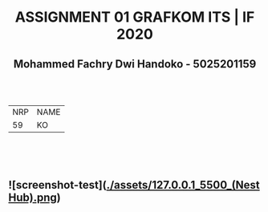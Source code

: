 <h1 align="center"> ASSIGNMENT 01 GRAFKOM ITS | IF 2020 </h1>
<h2 align="center"> Mohammed Fachry Dwi Handoko - 5025201159 <h2>

  <br>
  
<table align="center">
  <tr>
    <td> NRP </td>
    <td> NAME </td>
  </tr>
  <tr>
    <td> 59 </td>
    <td> KO </td>
  </tr>
</table>

  <br><br>
  
![screenshot-test]([./assets/127.0.0.1_5500_(Nest Hub).png](https://github.com/cg20221i/assignment-webgl-Delos-343/blob/00bde0992c05b512aee6fed13c4f202d4343c59e/assets/127.0.0.1_5500_(Nest%20Hub).png))

  <br>
